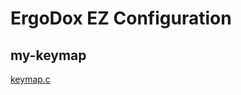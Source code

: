 # ErgoDox EZ Configuration

## my-keymap

[keymap.c](https://github.com/ghsable/dotfiles/blob/master/bin/ergodox-ez/my-keymap/keymap.c)

